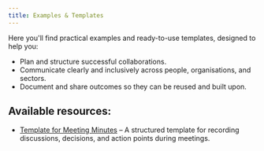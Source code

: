```yaml
---
title: Examples & Templates
--- 
```


Here you'll find practical examples and ready-to-use templates, designed to help you:

* Plan and structure successful collaborations.
* Communicate clearly and inclusively across people, organisations, and sectors.
* Document and share outcomes so they can be reused and built upon.

## Available resources:

* [Template for Meeting Minutes](template-meeting-minutes.md) – A structured template for recording discussions, decisions, and action points during meetings.